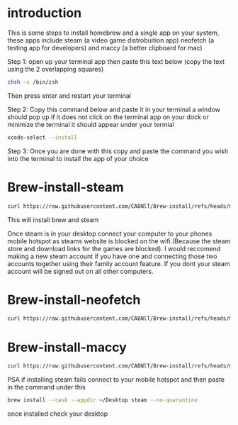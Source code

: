 # introduction

This is some steps to install homebrew and a single app on your system, these apps include steam (a video game distrobuition app) neofetch (a testing app for developers) and maccy (a better clipboard for mac)

Step 1: open up your terminal app then paste this text below (copy the text using the 2 overlapping squares)
```bash
chsh -s /bin/zsh
```
Then press enter and restart your terminal

Step 2: Copy this command below and paste it in your terminal a window should pop up if it does not click on the terminal app on your dock or minimize the terminal it should appear under your termial
```bash
xcode-select --install
```

Step 3: Once you are done with this copy and paste the command you wish into the terminal to install the app of your choice
# Brew-install-steam

```bash
curl https://raw.githubusercontent.com/CABNlT/Brew-install/refs/heads/main/install_homebrew_steam.sh | sh
```
This will install brew and steam

Once steam is in your desktop connect your computer to your phones mobile hotspot as steams website is blocked on the wifi.(Because the steam store and download links for the games are blocked). I would reccomend making a new steam account if you have one and connecting those two accounts together using their family account feature. If you dont your steam account will be signed out on all other computers.

# Brew-install-neofetch

```bash
curl https://raw.githubusercontent.com/CABNlT/Brew-install/refs/heads/main/install_homebrew_neofetch.sh | sh
```

# Brew-install-maccy

```bash
curl https://raw.githubusercontent.com/CABNlT/Brew-install/refs/heads/main/install_homebrew_maccy.sh | sh
```

PSA if installing steam fails connect to your mobile hotspot and then paste in the command under this

```bash
brew install --cask --appdir ~/Desktop steam --no-quarantine
```
once installed check your desktop
